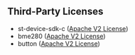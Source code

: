## Third-Party Licenses

- st-device-sdk-c ([Apache V2 License](https://github.com/SmartThingsCommunity/st-device-sdk-c/blob/main/LICENSE))
- bme280 ([Apache V2 License](https://github.com/espressif/esp-iot-solution/blob/master/components/sensors/pressure/bme280/license.txt))
- button ([Apache V2 License](https://github.com/espressif/esp-iot-solution/blob/master/components/button/license.txt))

